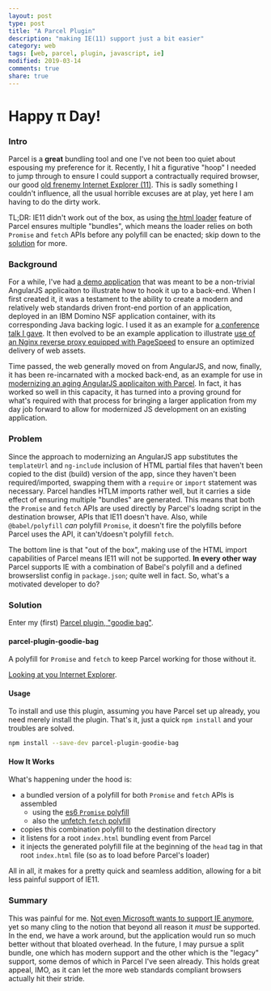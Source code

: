 ```yaml
---
layout: post
type: post
title: "A Parcel Plugin"
description: "making IE(11) support just a bit easier"
category: web
tags: [web, parcel, plugin, javascript, ie]
modified: 2019-03-14
comments: true
share: true
---
```


# Happy π Day!

### Intro

Parcel is a **great** bundling tool and one I've not been too quiet about espousing my preference for it. Recently, I hit a figurative "hoop" I needed to jump through to ensure I could support a contractually required browser, our good [old frenemy Internet Explorer (11)][frenemy-ie]. This is sadly something I couldn't influence, all the usual horrible excuses are at play, yet here I am having to do the dirty work.

TL;DR: IE11 didn't work out of the box, as using [the html loader][parcel-html-loader-example] feature of Parcel ensures multiple "bundles", which means the loader relies on both `Promise` and `fetch` APIs before any polyfill can be enacted; skip down to the [solution](#solution) for more.

### Background

For a while, I've had [a demo application][app-of-ice-and-fire] that was meant to be a non-trivial AngularJS applicaiton to illustrate how to hook it up to a back-end. When I first created it, it was a testament to the ability to create a modern and relatively web standards driven front-end portion of an application, deployed in an IBM Domino NSF application container, with its corresponding Java backing logic. I used it as an example for [a conference talk I gave][blue-chalky-soup]. It then evolved to be an example application to illustrate [use of an Nginx reverse proxy equipped with PageSpeed][nginx-pagespeed] to ensure an optimized delivery of web assets.

Time passed, the web generally moved on from AngularJS, and now, finally, it has been re-incarnated with a mocked back-end, as an example for use in [modernizing an aging AngularJS applicaiton with Parcel][modernize-ng1]. In fact, it has worked so well in this capacity, it has turned into a proving ground for what's required with that process for bringing a larger application from my day job forward to allow for modernized JS development on an existing application.

### Problem

Since the approach to modernizing an AngularJS app substitutes the `templateUrl` and `ng-include` inclusion of HTML partial files that haven't been copied to the dist (build) version of the app, since they haven't been required/imported, swapping them with a `require` or `import` statement was necessary. Parcel handles HTLM imports rather well, but it carries a side effect of ensuring multiple "bundles" are generated. This means that both the `Promise` and `fetch` APIs are used directly by Parcel's loadng script in the destination browser, APIs that IE11 doesn't have. Also, while `@babel/polyfill` _can_ polyfill `Promise`, it doesn't fire the polyfills before Parcel uses the API, it can't/doesn't polyfill `fetch`.

The bottom line is that "out of the box", making use of the HTML import capabilities of Parcel means IE11 will not be supported. **In every other way** Parcel supports IE with a combination of Babel's polyfill and a defined browserslist config in `package.json`; quite well in fact. So, what's a motivated developer to do?

### Solution

Enter my (first) [Parcel plugin, "goodie bag"][pp-goodie-bag].

#### parcel-plugin-goodie-bag

A polyfill for `Promise` and `fetch` to keep Parcel working for those without it.

[Looking at you Internet Explorer](https://techcommunity.microsoft.com/t5/Windows-IT-Pro-Blog/The-perils-of-using-Internet-Explorer-as-your-default-browser/ba-p/331732).

#### Usage

To install and use this plugin, assuming you have Parcel set up already, you need merely install the plugin. That's it, just a quick `npm install` and your troubles are solved.

```sh
npm install --save-dev parcel-plugin-goodie-bag
```

#### How It Works

What's happening under the hood is:

- a bundled version of a polyfill for both `Promise` and `fetch` APIs is assembled
   - using the [es6 `Promise` polyfill][poly-es6]
   - also the [unfetch `fetch` polyfill][poly-unfetch]
- copies this combination polyfill to the destination directory
- it listens for a root `index.html` bundling event from Parcel
- it injects the generated polyfill file at the beginning of the `head` tag in that root `index.html` file (so as to load before Parcel's loader)

All in all, it makes for a pretty quick and seamless addition, allowing for a bit less painful support of IE11.

### Summary

This was painful for me. [Not even Microsoft wants to support IE anymore][ms-says-no-to-ie], yet so many cling to the notion that beyond all reason it _must_ be supported. In the end, we have a work around, but the application would run so much better without that bloated overhead. In the future, I may pursue a split bundle, one which has modern support and the other which is the "legacy" support, some demos of which in Parcel I've seen already. This holds great appeal, IMO, as it can let the more web standards compliant browsers actually hit their stride.

[frenemy-ie]: https://edm00se.io/web/evergreen-web/
[parcel-html-loader-example]: https://github.com/edm00se/modernize-ng1/blob/master/docs/Migrate.md#updating-the-router
[app-of-ice-and-fire]: https://github.com/edm00se/AnAppOfIceAndFire
[blue-chalky-soup]: https://github.com/edm00se/BlueChalkySoup
[nginx-pagespeed]: https://github.com/edm00se/AD113-Speed-Up-Your-Apps-with-Nginx-and-PageSpeed
[modernize-ng1]: https://github.com/edm00se/modernize-ng1
[pp-goodie-bag]: https://github.com/edm00se/parcel-plugin-goodie-bag
[poly-es6]: https://npm.im/es6-promise
[poly-unfetch]: https://npm.im/unfetch
[ms-says-no-to-ie]: https://techcommunity.microsoft.com/t5/Windows-IT-Pro-Blog/The-perils-of-using-Internet-Explorer-as-your-default-browser/ba-p/331732
